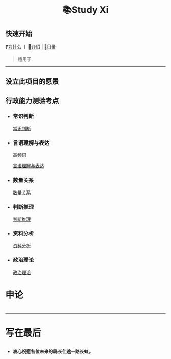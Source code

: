 # <p align="center">📚Study Xi</p>
## 快速开始
❓[为什么]() 丨 📃[介绍]( ) | 📇[目录]()
>适用于
---
## 设立此项目的愿景

## 行政能力测验考点
* ### 常识判断
  [常识判断](Study-Xi/常识判断/常识判断.md)
* ### 言语理解与表达
  [高频词](Study-Xi/言语理解与表达/高频词.md)
  
  [言语理解与表达](Study-Xi/言语理解与表达/言语理解与表达.md)
* ### 数量关系
  [数量关系](Study-Xi/数量关系/数量关系.md)
* ### 判断推理
  [判断推理](Study-Xi/判断推理/判断推理.md)
* ### 资料分析
  [资料分析](Study-Xi/资料分析/资料分析.md)
* ### 政治理论
  [政治理论](Study-Xi/政治理论/政治理论.md)

# 申论

#
---
# 写在最后



























##  
* **衷心祝愿各位未来的局长仕途一路长虹。**